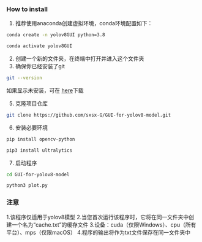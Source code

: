 ### How to install
1. 推荐使用anaconda创建虚拟环境，conda环境配置如下：
```bash
conda create -n yolov8GUI python=3.8
```
```bash
conda activate yolov8GUI
```
2. 创建一个新的文件夹，在终端中打开并进入这个文件夹
3. 确保你已经安装了git
```bash
git --version
```
如果显示未安装，可在 [here](https://git-scm.com/downloads)下载

5. 克隆项目仓库
```bash
git clone https://github.com/sxsx-G/GUI-for-yolov8-model.git
```
6. 安装必要环境
```bash
pip install opencv-python
```
```bash
pip3 install ultralytics
```
7. 启动程序
```bash
cd GUI-for-yolov8-model
```
```bash
python3 plot.py
```
### 注意
1.该程序仅适用于yolov8模型
2.当您首次运行该程序时，它将在同一文件夹中创建一个名为“cache.txt”的缓存文件
3.设备：cuda（仅限Windows）、cpu（所有平台）、mps（仅限macOS）
4.程序的输出将作为txt文件保存在同一文件夹中
